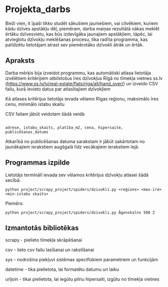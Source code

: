 # Projekta_darbs

Bieži vien, it īpaši tikko studēt sākušiem jauniešiem, vai cilvēkiem, kuriem kādu dzīves apstākļu dēļ, piemēram, darba maiņas rezultātā nākas meklēt ērtāku dzīvesvietu, kas būs izdevīgāka jaunajiem apstākļiem, tāpēc, lai atvieglotu dzīvokļu meklēšanas procesu, tika radīta programma, kas palīdzētu lietotājam atrast sev piemērotāko dzīvokli ātrāk un ērtāk.

## Apraksts 

Darba mērķis bija izveidot programmu, kas automātiski atlasa lietotāja izvēlētiem kritērijiem atbilstošus īres dzīvokļus Rīgā no tīmekļa vietnes ss.lv (https://www.ss.lv/lv/real-estate/flats/riga/all/hand_over/) un izveido CSV failu, kurā ievieto datus par atlasītajiem dzīvokļiem

Kā atlases kritērijus lietotājs ievada vēlamo Rīgas reģionu, maksimālo īres cenu, minimālo istabu skaitu

CSV failam jābūt veidotam šādā veidā: 

```csv

adrese, istabu_skaits, platība_m2, cena, hipersaite, publicēšanas_datums

```

Atkarībā no publicēšanas datuma sarakstam ir jābūt sakārtotam no jaunākajiem ierakstiem augšgalā līdz vecākajiem ierakstiem lejā.

## Programmas izpilde

Lietotājs terminālī ievada sev vēlamos kritērijus dzīvokļu atlasei šādā secībā:

```shell
python project/scrapy_project/spiders/dzivokli.py <reģions> <max-īre> <min-istabu skaits> 
```

Piemērs:

```shell
python project/scrapy_project/spiders/dzivokli.py Āgenskalns 500 2 
```

## Izmantotās bibliotēkas

scrapy - pielieto tīmekļa skrāpēšanai

csv - lieto csv failu lasīšanai un rakstīšanai

sys - nodrošina piekļuvi sistēmas specifiskiem parametriem un funkcijām

datetime - tika pielietota, lai formatētu datumu un laiku

urljoin - tikai pielietota, lai iegūtu pilnu hipersaiti, izgūtu no tīmekļa vietnes

